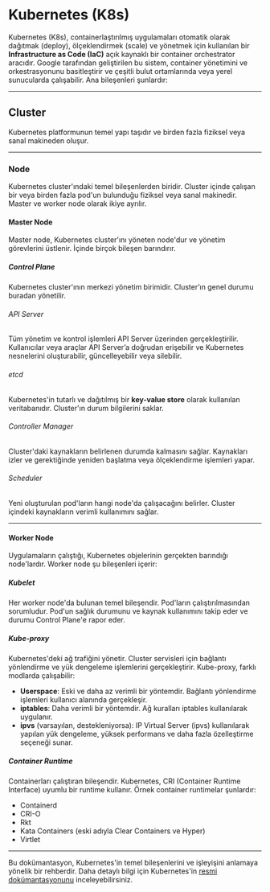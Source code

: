 # Kubernetes (K8s)

Kubernetes (K8s), containerlaştırılmış uygulamaları otomatik olarak dağıtmak (deploy), ölçeklendirmek (scale) ve yönetmek için kullanılan bir **Infrastructure as Code (IaC)** açık kaynaklı bir container orchestrator aracıdır. Google tarafından geliştirilen bu sistem, container yönetimini ve orkestrasyonunu basitleştirir ve çeşitli bulut ortamlarında veya yerel sunucularda çalışabilir. Ana bileşenleri şunlardır:

---

## Cluster

Kubernetes platformunun temel yapı taşıdır ve birden fazla fiziksel veya sanal makineden oluşur.

---

### Node

Kubernetes cluster'ındaki temel bileşenlerden biridir. Cluster içinde çalışan bir veya birden fazla pod'un bulunduğu fiziksel veya sanal makinedir. Master ve worker node olarak ikiye ayrılır.

#### Master Node

Master node, Kubernetes cluster'ını yöneten node'dur ve yönetim görevlerini üstlenir. İçinde birçok bileşen barındırır.

##### Control Plane

Kubernetes cluster'ının merkezi yönetim birimidir. Cluster’ın genel durumu buradan yönetilir.

###### API Server
Tüm yönetim ve kontrol işlemleri API Server üzerinden gerçekleştirilir. Kullanıcılar veya araçlar API Server’a doğrudan erişebilir ve Kubernetes nesnelerini oluşturabilir, güncelleyebilir veya silebilir.

###### etcd
Kubernetes'in tutarlı ve dağıtılmış bir **key-value store** olarak kullanılan veritabanıdır. Cluster'ın durum bilgilerini saklar.

###### Controller Manager
Cluster'daki kaynakların belirlenen durumda kalmasını sağlar. Kaynakları izler ve gerektiğinde yeniden başlatma veya ölçeklendirme işlemleri yapar.

###### Scheduler
Yeni oluşturulan pod'ların hangi node'da çalışacağını belirler. Cluster içindeki kaynakların verimli kullanımını sağlar.

---

#### Worker Node

Uygulamaların çalıştığı, Kubernetes objelerinin gerçekten barındığı node'lardır. Worker node şu bileşenleri içerir:

##### Kubelet
Her worker node'da bulunan temel bileşendir. Pod'ların çalıştırılmasından sorumludur. Pod'un sağlık durumunu ve kaynak kullanımını takip eder ve durumu Control Plane'e rapor eder.

##### Kube-proxy
Kubernetes'deki ağ trafiğini yönetir. Cluster servisleri için bağlantı yönlendirme ve yük dengeleme işlemlerini gerçekleştirir. Kube-proxy, farklı modlarda çalışabilir:

- **Userspace**: Eski ve daha az verimli bir yöntemdir. Bağlantı yönlendirme işlemleri kullanıcı alanında gerçekleşir.
- **iptables**: Daha verimli bir yöntemdir. Ağ kuralları iptables kullanılarak uygulanır.
- **ipvs** (varsayılan, destekleniyorsa): IP Virtual Server (ipvs) kullanılarak yapılan yük dengeleme, yüksek performans ve daha fazla özelleştirme seçeneği sunar.

##### Container Runtime
Containerları çalıştıran bileşendir. Kubernetes, CRI (Container Runtime Interface) uyumlu bir runtime kullanır. Örnek container runtimelar şunlardır:

- Containerd
- CRI-O
- Rkt
- Kata Containers (eski adıyla Clear Containers ve Hyper)
- Virtlet

---

Bu dokümantasyon, Kubernetes'in temel bileşenlerini ve işleyişini anlamaya yönelik bir rehberdir. Daha detaylı bilgi için Kubernetes'in [resmi dokümantasyonunu](https://kubernetes.io/docs/home/) inceleyebilirsiniz.
